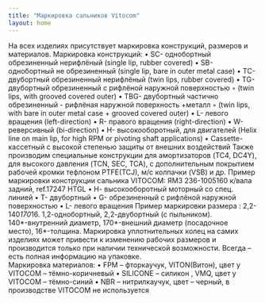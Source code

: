 ```yaml
---
title: "Маркировка сальников Vitocom"
layout: home
---
```


На всех изделиях присутствует маркировка конструкций, размеров и материалов.
Маркировка конструкций:
    • SC- однобортный обрезиненный нерифлёный (single lip, rubber covered)
    • SB- однобортный не обрезиненный (single lip, bare in outer metal case)
    • TC- двубортный обрезиненный нерифлёный (twin lips, rubber covered)
    • TG- двубортный обрезиненный с рифлёной наружной поверхностью
        ◦ (twin lips, with grooved covered outer)
    • TBG- двубортный частично обрезиненный - рифлёная наружной поверхность +металл
        ◦ (twin lips, with bare in outer metal case + grooved covered outer)
    • L- левого вращения (left-direction)
    • R- правого вращения (right-direction)
    • W- реверсивный (bi-direction)
    • H- высокооборотный, для двигателей (Helix line on main lip, for high RPM or pivoting shaft applications)
    • Cassette- кассетный с высокой степенью защиты от внешних воздействий
Также производим специальные конструкции для амортизаторов (TC4, DC4Y), для высокого давления (TCN, SEC, TCA), с дополнительным покрытием рабочей кромки тефлоном PTFE(TCJ), м/с колпачки (VSB) и др.
Пример маркировки конструкции сальника VITOCOM:
ЯМЗ 236-1005160 к/вала задний, ref.17247
HTGL
    • Н- высокооборотный моторный cо спец. линией
    • T- двубортный
    • G- обрезиненный с рифлёной наружной поверхностью
    • L- левого вращения
Пример маркировки размера : 2,2-140*170*16.
1,2-однобортный, 2,2-двубортный (с пыльником).\
140*-внутренний диаметр, 170*-внешний диаметр (посадочное место), 16*-толщина.
Маркировка уплотнительных колец на самих изделиях может привести к изменению рабочих размеров
 и производится только при наличии технической возможности. Всегда – есть полная информацию на упаковке.\
 Маркировка материалов:
    • FPM – фторкаучук, VITON(Витон), цвет у VITOCOM – тёмно-коричневый
    • SILICONE – силикон , VMQ, цвет у VITOCOM – тёмно-синий
    • NBR – нитрилкаучук, цвет – черный, в производстве  VITOCOM не используется